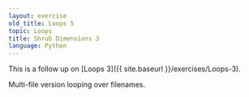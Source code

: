 ```yaml
---
layout: exercise
old_title: Loops 5
topic: Loops
title: Shrub Dimensions 3
language: Python
---
```


This is a follow up on [Loops 3]({{ site.baseurl }}/exercises/Loops-3).

Multi-file version looping over filenames.
